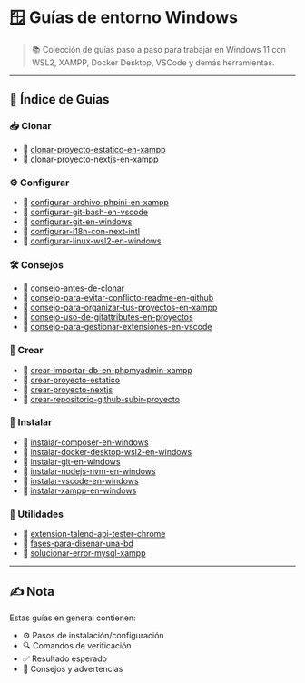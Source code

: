 # 🪟 Guías de entorno Windows

> 📚 Colección de guías paso a paso para trabajar en Windows 11 con WSL2, XAMPP, Docker Desktop, VSCode y demás herramientas.

---

## 📁 Índice de Guías

### 📥 Clonar
- 📖 [clonar-proyecto-estatico-en-xampp](https://github.com/tejada1970/guias-desarrollo/blob/master/entorno-windows/clonar/clonar-proyecto-estatico-en-xampp.md)
- 📖 [clonar-proyecto-nextjs-en-xampp](https://github.com/tejada1970/guias-desarrollo/blob/master/entorno-windows/clonar/clonar-proyecto-nextjs-en-xampp.md)

### ⚙️ Configurar
- 📖 [configurar-archivo-phpini-en-xampp](https://github.com/tejada1970/guias-desarrollo/blob/master/entorno-windows/configurar/configurar-archivo-phpini-en-xampp.md)
- 📖 [configurar-git-bash-en-vscode](https://github.com/tejada1970/guias-desarrollo/blob/master/entorno-windows/configurar/configurar-git-bash-en-vscode.md)
- 📖 [configurar-git-en-windows](https://github.com/tejada1970/guias-desarrollo/blob/master/entorno-windows/configurar/configurar-git-en-windows.md)
- 📖 [configurar-i18n-con-next-intl](https://github.com/tejada1970/guias-desarrollo/blob/master/entorno-windows/configurar/configurar-i18n-con-next-intl.md)
- 📖 [configurar-linux-wsl2-en-windows](https://github.com/tejada1970/guias-desarrollo/blob/master/entorno-windows/configurar/configurar-linux-wsl2-en-windows.md)

### 🛠️ Consejos
- 📖 [consejo-antes-de-clonar](https://github.com/tejada1970/guias-desarrollo/blob/master/entorno-windows/consejos/consejo-antes-de-clonar.md)
- 📖 [consejo-para-evitar-conflicto-readme-en-github](https://github.com/tejada1970/guias-desarrollo/blob/master/entorno-windows/consejos/consejo-para-evitar-conflicto-readme-en-github.md)
- 📖 [consejo-para-organizar-tus-proyectos-en-xampp](https://github.com/tejada1970/guias-desarrollo/blob/master/entorno-windows/consejos/consejo-para-organizar-tus-proyectos-en-xampp.md)
- 📖 [consejo-uso-de-gitattributes-en-proyectos](https://github.com/tejada1970/guias-desarrollo/blob/master/entorno-windows/consejos/consejo-uso-de-gitattributes-en-proyectos.md)
- 📖 [consejo-para-gestionar-extensiones-en-vscode](https://github.com/tejada1970/guias-desarrollo/blob/master/entorno-windows/consejos/consejo-para-gestionar-extensiones-en-vscode.md)

### 📁 Crear
- 📖 [crear-importar-db-en-phpmyadmin-xampp](https://github.com/tejada1970/guias-desarrollo/blob/master/entorno-windows/crear/crear-importar-db-en-phpmyadmin-xampp.md)
- 📖 [crear-proyecto-estatico](https://github.com/tejada1970/guias-desarrollo/blob/master/entorno-windows/crear/crear-proyecto-estatico.md)
- 📖 [crear-proyecto-nextjs](https://github.com/tejada1970/guias-desarrollo/blob/master/entorno-windows/crear/crear-proyecto-nextjs.md)
- 📖 [crear-repositorio-github-subir-proyecto](https://github.com/tejada1970/guias-desarrollo/blob/master/entorno-windows/crear/crear-repositorio-github-subir-proyecto.md)

### 🧰 Instalar
- 📖 [instalar-composer-en-windows](https://github.com/tejada1970/guias-desarrollo/blob/master/entorno-windows/instalar/instalar-composer-en-windows.md)
- 📖 [instalar-docker-desktop-wsl2-en-windows](https://github.com/tejada1970/guias-desarrollo/blob/master/entorno-windows/instalar/instalar-docker-desktop-wsl2-en-windows.md)
- 📖 [instalar-git-en-windows](https://github.com/tejada1970/guias-desarrollo/blob/master/entorno-windows/instalar/instalar-git-en-windows.md)
- 📖 [instalar-nodejs-nvm-en-windows](https://github.com/tejada1970/guias-desarrollo/blob/master/entorno-windows/instalar/instalar-nodejs-nvm-en-windows.md)
- 📖 [instalar-vscode-en-windows](https://github.com/tejada1970/guias-desarrollo/blob/master/entorno-windows/instalar/instalar-vscode-en-windows.md)
- 📖 [instalar-xampp-en-windows](https://github.com/tejada1970/guias-desarrollo/blob/master/entorno-windows/instalar/instalar-xampp-en-windows.md)

### 🧱 Utilidades
- 📖 [extension-talend-api-tester-chrome](https://github.com/tejada1970/guias-desarrollo/blob/master/entorno-windows/utilidades/extension-talend-api-tester-chrome.md)
- 📖 [fases-para-disenar-una-bd](https://github.com/tejada1970/guias-desarrollo/blob/master/entorno-windows/utilidades/fases-para-disenar-una-bd.md)
- 📖 [solucionar-error-mysql-xampp](https://github.com/tejada1970/guias-desarrollo/blob/master/entorno-windows/utilidades/solucionar-error-mysql-xampp.md)

---

## ✍️ Nota
Estas guías en general contienen:
- ⚙️ Pasos de instalación/configuración  
- 🔍 Comandos de verificación  
- ✅ Resultado esperado  
- 📘 Consejos y advertencias
